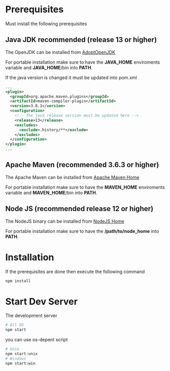 # Prerequisites
Must install the following prerequisites


## Java JDK recommended (release 13 or higher)
The OpenJDK can be installed from [AdoptOpenJDK](https://adoptopenjdk.net)

For portable installation make sure to have the **JAVA_HOME** enviroments variable
and **JAVA_HOME**/bin into **PATH**.

If the java version is changed it must be updated into pom.xml

```xml
...
<plugin>
  <groupId>org.apache.maven.plugins</groupId>
  <artifactId>maven-compiler-plugin</artifactId>
  <version>3.8.1</version>
  <configuration>
    <!-- The java release version must be updated here -->
    <release>13</release>
    <excludes>
      <exclude>.history/**</exclude>
    </excludes>
  </configuration>
</plugin>
...
```

## Apache Maven (recommended 3.6.3 or higher)
The Apache Maven can be installed from [Apache Maven Home](http://maven.apache.org)

For portable installation make sure to have the **MAVEN_HOME** enviroments variable
and **MAVEN_HOME**/bin into **PATH**.

## Node JS (recommended release 12 or higher)
The NodeJS binary can be installed from [NodeJS Home](https://nodejs.org/en/)

For portable installation make sure to have the **/path/to/node_home** into **PATH**.


# Installation
If the prerequisites are done then execute the following command

```bash
npm install
```

# Start Dev Server
The development server

```bash
# All OS
npm start
```

you can use os-depent script

```bash
# Unix
npm start:unix
# Windows
npm start:win
```
